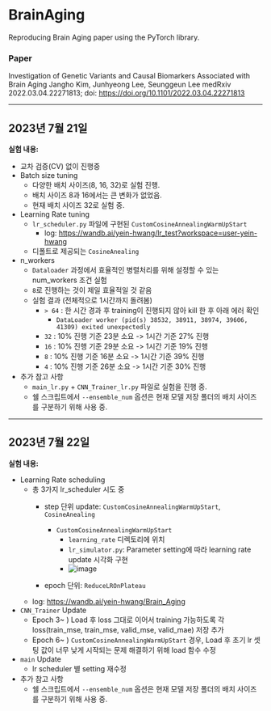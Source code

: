 # BrainAging
Reproducing Brain Aging paper using the PyTorch library.

### Paper
Investigation of Genetic Variants and Causal Biomarkers Associated with Brain Aging Jangho Kim, Junhyeong Lee, Seunggeun Lee medRxiv 2022.03.04.22271813; doi: https://doi.org/10.1101/2022.03.04.22271813

-----------------------------
## 2023년 7월 21일

**실험 내용:**
- 교차 검증(CV) 없이 진행중
- Batch size tuning
  - 다양한 배치 사이즈(8, 16, 32)로 실험 진행.
  - 배치 사이즈 8과 16에서는 큰 변화가 없었음.
  - 현재 배치 사이즈 32로 실험 중.
- Learning Rate tuning
  - `lr_scheduler.py` 파일에 구현된 `CustomCosineAnnealingWarmUpStart`
    - log: https://wandb.ai/yein-hwang/lr_test?workspace=user-yein-hwang 
  - 디폴트로 제공되는 `CosineAnealing`
- n_workers
  - `Dataloader` 과정에서 효율적인 병렬처리를 위해 설정할 수 있는 num_workers 조건 실험
  - `8`로 진행하는 것이 제일 효율적일 것 같음
  - 실험 결과 (전체적으로 1시간까지 돌려봄)
    - `> 64` : 한 시간 경과 후 training이 진행되지 않아 kill 한 후 아래 에러 확인  
      - `DataLoader worker (pid(s) 38532, 38911, 38974, 39606, 41309) exited unexpectedly`
    - `32` : 10% 진행 기준 23분 소요 -> 1시간 기준 27% 진행
    - `16` : 10% 진행 기준 29분 소요 -> 1시간 기준 19% 진행
    - `8` : 10% 진행 기준 16분 소요 -> 1시간 기준 39% 진행
    - `4` : 10% 진행 기준 26분 소요 -> 1시간 기준 30% 진행
- 추가 참고 사항
  - `main_lr.py` + `CNN_Trainer_lr.py` 파일로 실험을 진행 중.
  - 쉘 스크립트에서 `--ensemble_num` 옵션은 현재 모델 저장 폴더의 배치 사이즈를 구분하기 위해 사용 중.
 


-----------------------------
## 2023년 7월 22일

**실험 내용:**
- Learning Rate scheduling
  - 총 3가지 lr_scheduler 시도 중
    - step 단위 update: `CustomCosineAnnealingWarmUpStart`, `CosineAnealing`
      - `CustomCosineAnnealingWarmUpStart`
        - `learning_rate` 디렉토리에 위치
        - `lr_simulator.py`: Parameter setting에 따라 learning rate update 시각화 구현
        - ![image](https://github.com/yein-hwang/brain_aging/assets/109208473/c6dd356f-6b1b-4dc7-a2b7-fe2088d6f478)


    - epoch 단위: `ReduceLROnPlateau`
  - log: https://wandb.ai/yein-hwang/Brain_Aging
- `CNN_Trainer` Update
  - Epoch 3~ ) Load 후 loss 그대로 이어서 training 가능하도록 각 loss(train_mse, train_mse, valid_mse, valid_mae) 저장 추가
  - Epoch 6~ ) `CustomCosineAnnealingWarmUpStart` 경우, Load 후 초기 lr 셋팅 값이 너무 낮게 시작되는 문제 해결하기 위해 load 함수 수정
- `main` Update
  - lr scheduler 별 setting 재수정
- 추가 참고 사항
  - 쉘 스크립트에서 `--ensemble_num` 옵션은 현재 모델 저장 폴더의 배치 사이즈를 구분하기 위해 사용 중.
